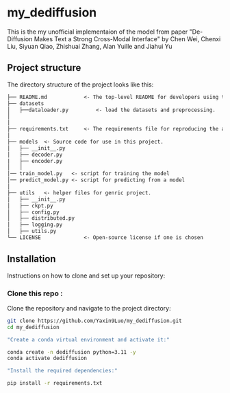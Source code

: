 # my_dediffusion

This is the my unofficial implementaion of the model from paper "De-Diffusion Makes Text a Strong Cross-Modal Interface" by Chen Wei, Chenxi Liu, Siyuan Qiao, Zhishuai Zhang, Alan Yuille and Jiahui Yu

## Project structure

The directory structure of the project looks like this:

```txt
├── README.md            <- The top-level README for developers using this project.
├── datasets
│   ├──dataloader.py         <- load the datasets and preprocessing.
│
│
├── requirements.txt     <- The requirements file for reproducing the analysis environment
│
├── models  <- Source code for use in this project.
│   ├── __init__.py
│   ├── decoder.py
|   ├── encoder.py
│   │
│── train_model.py   <- script for training the model
│── predict_model.py <- script for predicting from a model
│
├── utils   <- helper files for genric project.
│   ├── __init__.py
│   ├── ckpt.py
│   ├── config.py
│   ├── distributed.py
│   ├── logging.py
│   ├── utils.py
└── LICENSE              <- Open-source license if one is chosen
```
## Installation 
Instructions on how to clone and set up your repository:

### Clone this repo :

Clone the repository and navigate to the project directory:

```bash
git clone https://github.com/Yaxin9Luo/my_dediffusion.git
cd my_dediffusion

"Create a conda virtual environment and activate it:"

conda create -n dediffusion python=3.11 -y
conda activate dediffusion

"Install the required dependencies:"

pip install -r requirements.txt
